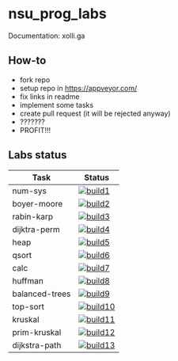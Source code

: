 # nsu_prog_labs

Documentation: xolli.ga

## How-to
* fork repo
* setup repo in https://appveyor.com/
* fix links in readme
* implement some tasks
* create pull request (it will be rejected anyway)
* ???????
* PROFIT!!!

## Labs status

|Task          |Status                    |
|--------------|--------------------------|
|num-sys       |[![build1][]][build-link] |
|boyer-moore   |[![build2][]][build-link] |
|rabin-karp    |[![build3][]][build-link] |
|dijktra-perm  |[![build4][]][build-link] |
|heap          |[![build5][]][build-link] |
|qsort         |[![build6][]][build-link] |
|calc          |[![build7][]][build-link] |
|huffman       |[![build8][]][build-link] |
|balanced-trees|[![build9][]][build-link] |
|top-sort      |[![build10][]][build-link]|
|kruskal       |[![build11][]][build-link]|
|prim-kruskal  |[![build12][]][build-link]|
|dijkstra-path |[![build13][]][build-link]|

[build1]: https://appveyor-matrix-badges.herokuapp.com/repos/User-Xolli/nsu-prog-labs/branch/master/1
[build2]: https://appveyor-matrix-badges.herokuapp.com/repos/User-Xolli/nsu-prog-labs/branch/master/2
[build3]: https://appveyor-matrix-badges.herokuapp.com/repos/User-Xolli/nsu-prog-labs/branch/master/3
[build4]: https://appveyor-matrix-badges.herokuapp.com/repos/User-Xolli/nsu-prog-labs/branch/master/4
[build5]: https://appveyor-matrix-badges.herokuapp.com/repos/User-Xolli/nsu-prog-labs/branch/master/5
[build6]: https://appveyor-matrix-badges.herokuapp.com/repos/User-Xolli/nsu-prog-labs/branch/master/6
[build7]: https://appveyor-matrix-badges.herokuapp.com/repos/User-Xolli/nsu-prog-labs/branch/master/7
[build8]: https://appveyor-matrix-badges.herokuapp.com/repos/User-Xolli/nsu-prog-labs/branch/master/8
[build9]: https://appveyor-matrix-badges.herokuapp.com/repos/User-Xolli/nsu-prog-labs/branch/master/9
[build10]: https://appveyor-matrix-badges.herokuapp.com/repos/User-Xolli/nsu-prog-labs/branch/master/10
[build11]: https://appveyor-matrix-badges.herokuapp.com/repos/User-Xolli/nsu-prog-labs/branch/master/11
[build12]: https://appveyor-matrix-badges.herokuapp.com/repos/User-Xolli/nsu-prog-labs/branch/master/12
[build13]: https://appveyor-matrix-badges.herokuapp.com/repos/User-Xolli/nsu-prog-labs/branch/master/13

[build-link]: https://ci.appveyor.com/project/User-Xolli/nsu-prog-labs
